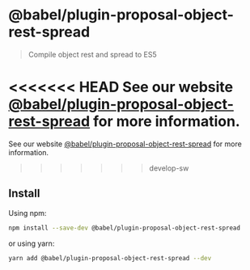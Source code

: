 # @babel/plugin-proposal-object-rest-spread

> Compile object rest and spread to ES5

<<<<<<< HEAD
See our website [@babel/plugin-proposal-object-rest-spread](https://babeljs.io/docs/en/next/babel-plugin-proposal-object-rest-spread.html) for more information.
=======
See our website [@babel/plugin-proposal-object-rest-spread](https://babeljs.io/docs/en/babel-plugin-proposal-object-rest-spread) for more information.
>>>>>>> develop-sw

## Install

Using npm:

```sh
npm install --save-dev @babel/plugin-proposal-object-rest-spread
```

or using yarn:

```sh
yarn add @babel/plugin-proposal-object-rest-spread --dev
```
